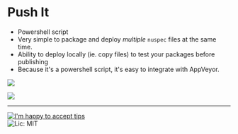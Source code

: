 # Push It

- Powershell script
- Very simple to package and deploy _multiple_ `nuspec` files at the same time.
- Ability to deploy locally (ie. copy files) to test your packages before publishing
- Because it's a powershell script, it's easy to integrate with AppVeyor.

![](http://i.giphy.com/OQORmsNpzwqlO.gif)

![](http://i.imgur.com/lI4qvNl.gif)

---
[![I'm happy to accept tips](http://img.shields.io/gittip/purekrome.svg?style=flat-square)](https://gratipay.com/PureKrome/)  
![Lic: MIT](http://img.shields.io/badge/License-MIT-blue.svg?style=flat-square)
